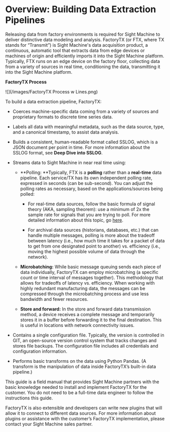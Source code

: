 # Overview: Building Data Extraction Pipelines

Releasing data from factory environments is required for Sight Machine to deliver distinctive data modeling and analysis. FactoryTX \(or FTX, where TX stands for “Transmit”\) is Sight Machine's data acquisition product, a continuous, automatic tool that extracts data from edge devices or machines of origin and efficiently imports it into the Sight Machine platform. Typically, FTX runs on an edge device on the factory floor, collecting data from a variety of sources in real time, conditioning the data, transmitting it into the Sight Machine platform.

**FactoryTX Process**

![](/images/FactoryTX Process w Lines.png)

To build a data extraction pipeline, FactoryTX:

* Coerces machine-specific data coming from a variety of sources and proprietary formats to discrete time series data.

* Labels all data with meaningful metadata, such as the data source, type, and a canonical timestamp, to assist data analysis.

* Builds a consistent, human-readable format called SSLOG, which is a JSON document per point in time. For more information about the SSLOG format, see **Deep Dive into SSLOG**.

* Streams data to Sight Machine in near real time using:

  * **Polling: **Typically, FTX is a **polling** rather than a **real-time** data pipeline. Each service/TX has its own independent polling rate, expressed in seconds \(can be sub-second\). You can adjust the polling rates as necessary, based on the applications/sources being polled:

    * For real-time data sources, follow the basic formula of signal theory \(AKA, sampling theorem\): use a minimum of 2x the sample rate for signals that you are trying to poll. For more detailed information about this topic, go [here](https://en.wikipedia.org/wiki/Nyquist–Shannon_sampling_theorem).

    * For archival data sources \(historians, databases, etc.\) that can handle multiple messages, polling is more about the tradeoff between latency \(i.e., how much time it takes for a packet of data to get from one designated point to another\) vs. efficiency \(i.e., moving the highest possible volume of data through the network\).

  * **Microbatching:** While basic message queuing sends each piece of data individually, FactoryTX can employ microbatching \(a specific count or time interval of messages together\). This methodology that allows for tradeoffs of latency vs. efficiency. When working with highly redundant manufacturing data, the messages can be compressed through the microbatching process and use less bandwidth and fewer resources.

  * **Store and forward:** In the store and forward data transmission method, a device receives a complete message and temporarily stores it in a buffer before forwarding it to the final destination. This is useful in locations with network connectivity issues.

* Contains a single configuration file. Typically, the version is controlled in GIT, an open-source version control system that tracks changes and stores file backups. The configuration file includes all credentials and configuration information.

* Performs basic transforms on the data using Python Pandas. \(A transform is the manipulation of data inside FactoryTX’s built-in data pipeline.\)

This guide is a field manual that provides Sight Machine partners with the basic knowledge needed to install and implement FactoryTX for the customer. You do not need to be a full-time data engineer to follow the instructions this guide.

FactoryTX is also extensible and developers can write new plugins that will allow it to connect to different data sources. For more information about plugins or assistance with the customer’s FactoryTX implementation, please contact your Sight Machine sales partner.

